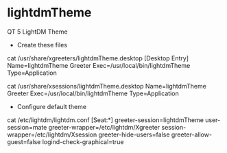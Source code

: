 # lightdmTheme
QT 5 LightDM Theme

- Create these files

cat /usr/share/xgreeters/lightdmTheme.desktop
[Desktop Entry]
Name=lightdmTheme Greeter
Exec=/usr/local/bin/lightdmTheme
Type=Application

cat /usr/share/xsessions/lightdmTheme.desktop 
Name=lightdmTheme Greeter
Exec=/usr/local/bin/lightdmTheme
Type=Application

- Configure default theme

cat /etc/lightdm/lightdm.conf
[Seat:*]
greeter-session=lightdmTheme
user-session=mate
greeter-wrapper=/etc/lightdm/Xgreeter
session-wrapper=/etc/lightdm/Xsession
greeter-hide-users=false
greeter-allow-guest=false
logind-check-graphical=true
